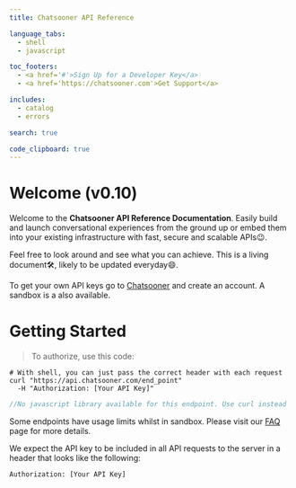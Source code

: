 ```yaml
---
title: Chatsooner API Reference

language_tabs:
  - shell
  - javascript

toc_footers:
  - <a href='#'>Sign Up for a Developer Key</a>
  - <a href='https://chatsooner.com'>Get Support</a>

includes:
  - catalog
  - errors

search: true

code_clipboard: true
---
```


# Welcome (v0.10)

Welcome to the **Chatsooner API Reference Documentation**. Easily build and launch conversational experiences from the ground up or embed them into your existing infrastructure with fast, secure and scalable APIs😉. 

Feel free to look around and see what you can achieve. This is a living document🛠, likely to be updated everyday😄. 

To get your own API keys go to [Chatsooner](https://chatsooner.com) and create an account. A sandbox is a also available.


# Getting Started

> To authorize, use this code:


```shell
# With shell, you can just pass the correct header with each request
curl "https://api.chatsooner.com/end_point"
  -H "Authorization: [Your API Key]"
```

```javascript
//No javascript library available for this endpoint. Use curl instead
```

Some endpoints have usage limits whilst in sandbox. Please visit our [FAQ](https://chatsooner.com) page for more details.
 
We expect the API key to be included in all API requests to the server in a header that looks like the following:

`Authorization: [Your API Key]`
